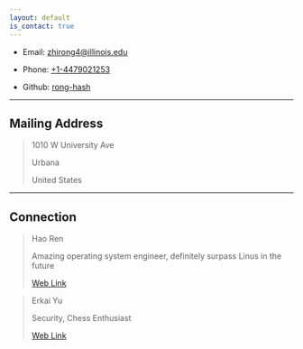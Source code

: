 ```yaml
---
layout: default
is_contact: true
---
```


* Email: [zhirong4@illinois.edu](mailto:zhirong4@illinois.edu)

* Phone: [+1-4479021253](tel:+1-4479021253)

* Github: [rong-hash](https://github.com/rong-hash)

---

## Mailing Address

> 1010 W University Ave 
>
> Urbana
>
> United States

---



## Connection

> Hao Ren
>
> Amazing operating system engineer, definitely surpass Linus in the future
>
> [Web Link](https://moomoohorse.com/home/)


> Erkai Yu
>
> Security, Chess Enthusiast
>
> [Web Link](https://erkaiyublog.github.io/)


